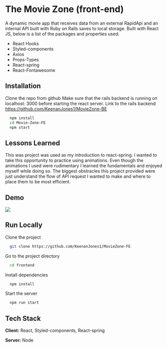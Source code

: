 # The Movie Zone (front-end)

A dynamic movie app that receives data from an external RapidApi and an internal API built with Ruby on Rails saves to local storage. Built with React JS, below is a list of the packages and properties used.

- React Hooks
- Styled-components
- Axios
- Props-Types
- React-spring
- React-Fontawesome

## Installation

Clone the repo from github
Make sure that the rails backend is running on localhost: 3000 before starting the react server.
Link to the rails backend https://github.com/KeenanJones1/MovieZone-BE

```bash
  npm install
  cd Movie-Zone-FE
  npm start
```

## Lessons Learned

This was project was used as my introduction to react-spring. I wanted to take this opportunity to practice using animations.
Even though the animations I used were rudimentary I learned the fundamentals and enjoyed myself while doing so. The biggest obstracles this project provided were just understand the flow of API request I wanted to make and where to place them to be most efficient.

## Demo

![](https://media4.giphy.com/media/KgJ3X3qSuMSq9VRw94/giphy.gif?cid=790b7611a3e63c3ca6c2e7e872c9bbc9efcd3e2c79b0fdce&rid=giphy.gif&ct=g)

## Run Locally

Clone the project

```bash
  git clone https://github.com/KeenanJones1/MovieZone-FE
```

Go to the project directory

```bash
  cd frontend
```

Install dependencies

```bash
  npm install
```

Start the server

```bash
  npm run start
```

## Tech Stack

**Client:** React, Styled-components, React-spring

**Server:** Node
